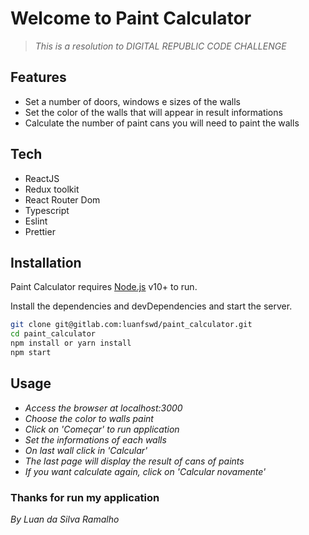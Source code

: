 # Welcome to Paint Calculator
> _This is a resolution to DIGITAL REPUBLIC CODE CHALLENGE_

## Features

- Set a number of doors, windows e sizes of the walls
- Set the color of the walls that will appear in result informations
- Calculate the number of paint cans you will need to paint the walls

## Tech

- ReactJS
- Redux toolkit
- React Router Dom
- Typescript
- Eslint
- Prettier

## Installation

Paint Calculator requires [Node.js](https://nodejs.org/) v10+ to run.

Install the dependencies and devDependencies and start the server.

```sh
git clone git@gitlab.com:luanfswd/paint_calculator.git
cd paint_calculator
npm install or yarn install
npm start
```

## Usage

* _Access the browser at localhost:3000_
* _Choose the color to walls paint_
* _Click on 'Começar' to run application_
* _Set the informations of each walls_
* _On last wall click in 'Calcular'_
* _The last page will display the result of cans of paints_
* _If you want calculate again, click on 'Calcular novamente'_

### Thanks for run my application

_By Luan da Silva Ramalho_
